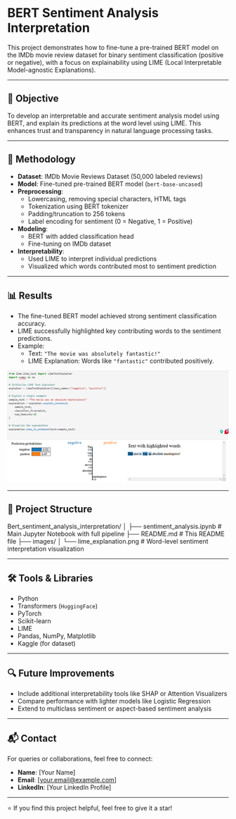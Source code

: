 # BERT Sentiment Analysis Interpretation

This project demonstrates how to fine-tune a pre-trained BERT model on the IMDb movie review dataset for binary sentiment classification (positive or negative), with a focus on explainability using LIME (Local Interpretable Model-agnostic Explanations).

---

## 📌 Objective

To develop an interpretable and accurate sentiment analysis model using BERT, and explain its predictions at the word level using LIME. This enhances trust and transparency in natural language processing tasks.

---

## 🧠 Methodology

- **Dataset**: IMDb Movie Reviews Dataset (50,000 labeled reviews)
- **Model**: Fine-tuned pre-trained BERT model (`bert-base-uncased`)
- **Preprocessing**:
  - Lowercasing, removing special characters, HTML tags
  - Tokenization using BERT tokenizer
  - Padding/truncation to 256 tokens
  - Label encoding for sentiment (0 = Negative, 1 = Positive)
- **Modeling**:
  - BERT with added classification head
  - Fine-tuning on IMDb dataset
- **Interpretability**:
  - Used LIME to interpret individual predictions
  - Visualized which words contributed most to sentiment prediction

---

## 📊 Results

- The fine-tuned BERT model achieved strong sentiment classification accuracy.
- LIME successfully highlighted key contributing words to the sentiment predictions.
- Example:
  - Text: `"The movie was absolutely fantastic!"`
  - LIME Explanation: Words like `"fantastic"` contributed positively.
  
![LIME Sentiment Interpretation](images/Lime_Explanations.png)

---

## 📁 Project Structure

Bert_sentiment_analysis_interpretation/
│
├── sentiment_analysis.ipynb # Main Jupyter Notebook with full pipeline
├── README.md # This README file
├── images/
│ └── lime_explanation.png # Word-level sentiment interpretation visualization



---

## 🛠️ Tools & Libraries

- Python
- Transformers (`HuggingFace`)
- PyTorch
- Scikit-learn
- LIME
- Pandas, NumPy, Matplotlib
- Kaggle (for dataset)

---

## 🔍 Future Improvements

- Include additional interpretability tools like SHAP or Attention Visualizers
- Compare performance with lighter models like Logistic Regression
- Extend to multiclass sentiment or aspect-based sentiment analysis

---

## 📬 Contact

For queries or collaborations, feel free to connect:
- **Name**: [Your Name]
- **Email**: [your.email@example.com]
- **LinkedIn**: [Your LinkedIn Profile]

---

⭐ If you find this project helpful, feel free to give it a star!
